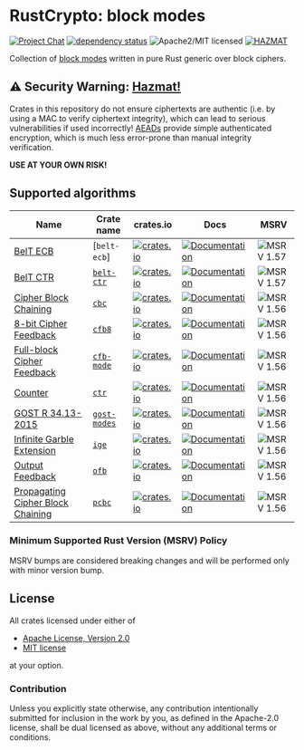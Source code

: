 # RustCrypto: block modes

[![Project Chat][chat-image]][chat-link]
[![dependency status][deps-image]][deps-link]
![Apache2/MIT licensed][license-image]
[![HAZMAT][hazmat-image]][hazmat-link]

Collection of [block modes] written in pure Rust generic over block ciphers.

## ⚠️ Security Warning: [Hazmat!][hazmat-link]

Crates in this repository do not ensure ciphertexts are authentic
(i.e. by using a MAC to verify ciphertext integrity), which can lead to
serious vulnerabilities if used incorrectly!
[AEADs][aead-link] provide simple authenticated encryption, which is much
less error-prone than manual integrity verification.

**USE AT YOUR OWN RISK!**

## Supported algorithms

| Name | Crate name | crates.io |  Docs  | MSRV |
|------|------------|-----------|--------|------|
| [BelT ECB] | [`belt-ecb`] |  [![crates.io](https://img.shields.io/crates/v/belt-ecb.svg)](https://crates.io/crates/belt-ecb) | [![Documentation](https://docs.rs/belt-ecb/badge.svg)](https://docs.rs/belt-ecb) |  ![MSRV 1.57][msrv-1.57] |
| [BelT CTR] | [`belt-ctr`] |  [![crates.io](https://img.shields.io/crates/v/belt-ctr.svg)](https://crates.io/crates/belt-ctr) | [![Documentation](https://docs.rs/belt-ctr/badge.svg)](https://docs.rs/belt-ctr) |  ![MSRV 1.57][msrv-1.57] |
| [Cipher Block Chaining][CBC] | [`cbc`] | [![crates.io](https://img.shields.io/crates/v/cbc.svg)](https://crates.io/crates/cbc) | [![Documentation](https://docs.rs/cbc/badge.svg)](https://docs.rs/cbc) |  ![MSRV 1.56][msrv-1.56] |
| [8-bit Cipher Feedback][CFB-8] | [`cfb8`] | [![crates.io](https://img.shields.io/crates/v/cfb8.svg)](https://crates.io/crates/cfb8) | [![Documentation](https://docs.rs/cfb8/badge.svg)](https://docs.rs/cfb8) |  ![MSRV 1.56][msrv-1.56] |
| [Full-block Cipher Feedback][CFB] | [`cfb-mode`] | [![crates.io](https://img.shields.io/crates/v/cfb-mode.svg)](https://crates.io/crates/cfb-mode) | [![Documentation](https://docs.rs/cfb-mode/badge.svg)](https://docs.rs/cfb-mode) |  ![MSRV 1.56][msrv-1.56] |
| [Counter][CTR] | [`ctr`] | [![crates.io](https://img.shields.io/crates/v/ctr.svg)](https://crates.io/crates/ctr) | [![Documentation](https://docs.rs/ctr/badge.svg)](https://docs.rs/ctr) |  ![MSRV 1.56][msrv-1.56] |
| [GOST R 34.13-2015] | [`gost-modes`] | [![crates.io](https://img.shields.io/crates/v/gost-modes.svg)](https://crates.io/crates/gost-modes) | [![Documentation](https://docs.rs/gost-modes/badge.svg)](https://docs.rs/gost-modes) | ![MSRV 1.56][msrv-1.56] |
| [Infinite Garble Extension][IGE] | [`ige`] | [![crates.io](https://img.shields.io/crates/v/ige.svg)](https://crates.io/crates/ige) | [![Documentation](https://docs.rs/ige/badge.svg)](https://docs.rs/ige) |  ![MSRV 1.56][msrv-1.56] |
| [Output Feedback][OFB] | [`ofb`] | [![crates.io](https://img.shields.io/crates/v/ofb.svg)](https://crates.io/crates/ofb) | [![Documentation](https://docs.rs/ofb/badge.svg)](https://docs.rs/ofb) |  ![MSRV 1.56][msrv-1.56] |
| [Propagating Cipher Block Chaining][PCBC] | [`pcbc`] | [![crates.io](https://img.shields.io/crates/v/pcbc.svg)](https://crates.io/crates/pcbc) | [![Documentation](https://docs.rs/pcbc/badge.svg)](https://docs.rs/pcbc) |  ![MSRV 1.56][msrv-1.56] |

### Minimum Supported Rust Version (MSRV) Policy

MSRV bumps are considered breaking changes and will be performed only with minor version bump.

## License

All crates licensed under either of

 * [Apache License, Version 2.0](http://www.apache.org/licenses/LICENSE-2.0)
 * [MIT license](http://opensource.org/licenses/MIT)

at your option.

### Contribution

Unless you explicitly state otherwise, any contribution intentionally submitted for inclusion in the work by you, as defined in the Apache-2.0 license, shall be dual licensed as above, without any additional terms or conditions.

[//]: # (badges)

[chat-image]: https://img.shields.io/badge/zulip-join_chat-blue.svg
[chat-link]: https://rustcrypto.zulipchat.com/#narrow/stream/308460-block-modes
[deps-image]: https://deps.rs/repo/github/RustCrypto/block-modes/status.svg
[deps-link]: https://deps.rs/repo/github/RustCrypto/block-modes
[license-image]: https://img.shields.io/badge/license-Apache2.0/MIT-blue.svg
[hazmat-image]: https://img.shields.io/badge/crypto-hazmat%E2%9A%A0-red.svg
[hazmat-link]: https://github.com/RustCrypto/meta/blob/master/HAZMAT.md
[aead-link]: https://github.com/RustCrypto/AEADs
[msrv-1.56]: https://img.shields.io/badge/rustc-1.56.0+-blue.svg
[msrv-1.57]: https://img.shields.io/badge/rustc-1.57.0+-blue.svg

[//]: # (crates)

[`belt-ctr`]: ./belt-ctr
[`cbc`]: ./cbc
[`cfb8`]: ./cfb8
[`cfb-mode`]: ./cfb-mode
[`ctr`]: ./ctr
[`gost-modes`]: ./gost-modes
[`ige`]: ./ige
[`ofb`]: ./ofb
[`pcbc`]: ./pcbc

[//]: # (links)

[block modes]: https://en.wikipedia.org/wiki/Block_cipher_mode_of_operation
[BelT CTR]: https://apmi.bsu.by/assets/files/std/belt-spec371.pdf
[BelT ECB]: https://apmi.bsu.by/assets/files/std/belt-spec371.pdf
[CBC]: https://en.wikipedia.org/wiki/Block_cipher_mode_of_operation#Cipher_block_chaining_(CBC)
[CFB-8]: https://en.wikipedia.org/wiki/Block_cipher_mode_of_operation#CFB-1,_CFB-8,_CFB-64,_CFB-128,_etc.
[CFB]: https://en.wikipedia.org/wiki/Block_cipher_mode_of_operation#Full-block_CFB
[CTR]: https://en.wikipedia.org/wiki/Block_cipher_mode_of_operation#Counter_(CTR)
[GOST R 34.13-2015]: https://tc26.ru/standard/gost/GOST_R_3413-2015.pdf
[IGE]: https://www.links.org/files/openssl-ige.pdf
[OFB]: https://en.wikipedia.org/wiki/Block_cipher_mode_of_operation#Output_feedback_(OFB)
[PCBC]: https://en.wikipedia.org/wiki/Block_cipher_mode_of_operation#Propagating_cipher_block_chaining_(PCBC)
